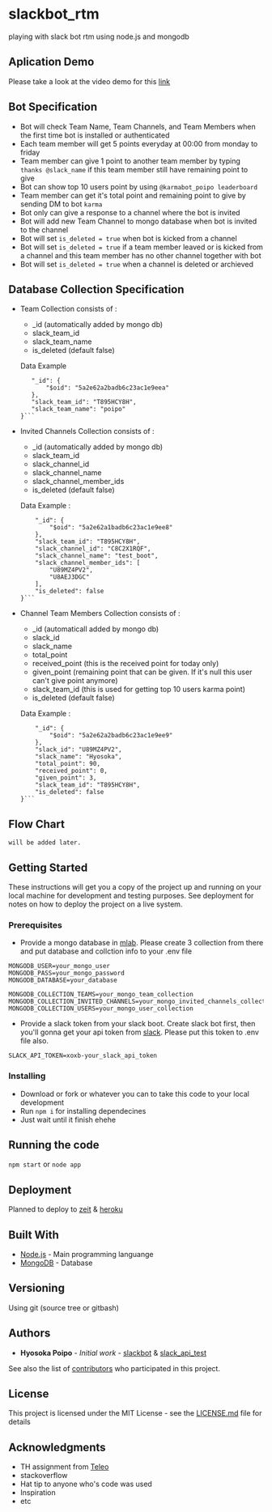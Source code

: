 # slackbot_rtm
playing with slack bot rtm using node.js and mongodb

## Aplication Demo
Please take a look at the video demo for this [link](https://www.youtube.com/watch?v=q8ykUHsANSw)

## Bot Specification
* Bot will check Team Name, Team Channels, and Team Members when the first time bot is installed or authenticated
* Each team member will get 5 points everyday at 00:00 from monday to friday
* Team member can give 1 point to another team member by typing ```thanks @slack_name``` if this team member still have remaining point to give
* Bot can show top 10 users point by using ```@karmabot_poipo leaderboard```
* Team member can get it's total point and remaining point to give by sending DM to bot ```karma```
* Bot only can give a response to a channel where the bot is invited
* Bot will add new Team Channel to mongo database when bot is invited to the channel
* Bot will set ```is_deleted = true``` when bot is kicked from a channel
* Bot will set ```is_deleted = true``` if a team member leaved or is kicked from a channel and this team member has no other channel together with bot
* Bot will set ```is_deleted = true``` when a channel is deleted or archieved

## Database Collection Specification
* Team Collection consists of :
    * _id (automatically added by mongo db)
    * slack_team_id
    * slack_team_name
    * is_deleted (default false)
    
  Data Example
     ```{
        "_id": {
            "$oid": "5a2e62a2badb6c23ac1e9eea"
        },
        "slack_team_id": "T895HCY8H",
        "slack_team_name": "poipo"
    }```
    
* Invited Channels Collection consists of :
    * _id (automatically added by mongo db)
    * slack_team_id
    * slack_channel_id
    * slack_channel_name
    * slack_channel_member_ids
    * is_deleted (default false)
    
  Data Example :
    ```{
        "_id": {
            "$oid": "5a2e62a1badb6c23ac1e9ee8"
        },
        "slack_team_id": "T895HCY8H",
        "slack_channel_id": "C8C2X1RQF",
        "slack_channel_name": "test_boot",
        "slack_channel_member_ids": [
            "U89MZ4PV2",
            "U8AEJ3DGC"
        ],
        "is_deleted": false
    }```
    
* Channel Team Members Collection consists of :
    * _id (automaticall added by mongo db)
    * slack_id
    * slack_name
    * total_point
    * received_point (this is the received point for today only)
    * given_point (remaining point that can be given. If it's null this user can't give point anymore)
    * slack_team_id (this is used for getting top 10 users karma point)
    * is_deleted (default false)
    
  Data Example :
    ```{
        "_id": {
            "$oid": "5a2e62a2badb6c23ac1e9ee9"
        },
        "slack_id": "U89MZ4PV2",
        "slack_name": "Hyosoka",
        "total_point": 90,
        "received_point": 0,
        "given_point": 3,
        "slack_team_id": "T895HCY8H",
        "is_deleted": false
    }```
## Flow Chart
    will be added later.



## Getting Started

These instructions will get you a copy of the project up and running on your local machine for development and testing purposes. See deployment for notes on how to deploy the project on a live system.

### Prerequisites

* Provide a mongo database in [mlab](https://mlab.com/). Please create 3 collection from there and put database and collction info to your .env file

```
MONGODB_USER=your_mongo_user
MONGODB_PASS=your_mongo_password
MONGODB_DATABASE=your_database

MONGODB_COLLECTION_TEAMS=your_mongo_team_collection
MONGODB_COLLECTION_INVITED_CHANNELS=your_mongo_invited_channels_collection
MONGODB_COLLECTION_USERS=your_mongo_user_collection
```
* Provide a slack token from your slack boot. Create slack bot first, then you'll gonna get your api token from [slack](https://poipo.slack.com/services/B8AD8CBR8). Please put this token to .env file also.
```
SLACK_API_TOKEN=xoxb-your_slack_api_token
```


### Installing

* Download or fork or whatever you can to take this code to your local development
* Run ```npm i``` for installing dependecines
* Just wait until it finish ehehe

## Running the code

```npm start``` or ```node app```

## Deployment

Planned to deploy to [zeit](https://zeit.co/now) & [heroku](https://dashboard.heroku.com)

## Built With

* [Node.js](https://nodejs.org/en/) - Main programming languange
* [MongoDB](https://www.mongodb.com/) - Database

## Versioning

Using git (source tree or gitbash)

## Authors

* **Hyosoka Poipo** - *Initial work* - [slackbot](https://github.com/slackbot1) & [slack_api_test](https://github.com/HyosokaPoipo/slack_api_test)

See also the list of [contributors](https://github.com/HyosokaPoipo/slackbot_rtm/contributors) who participated in this project.

## License

This project is licensed under the MIT License - see the [LICENSE.md](https://opensource.org/licenses/MIT) file for details

## Acknowledgments

* TH assignment from [Teleo](https://www.teleo.co/)
* stackoverflow
* Hat tip to anyone who's code was used
* Inspiration
* etc
